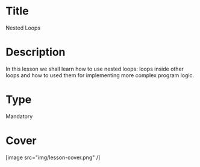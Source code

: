 # Title
Nested Loops

# Description
In this lesson we shall learn how to use nested loops: loops inside other loops and how to used them for implementing more complex program logic.

# Type
Mandatory

# Cover
[image src="img/lesson-cover.png" /]
